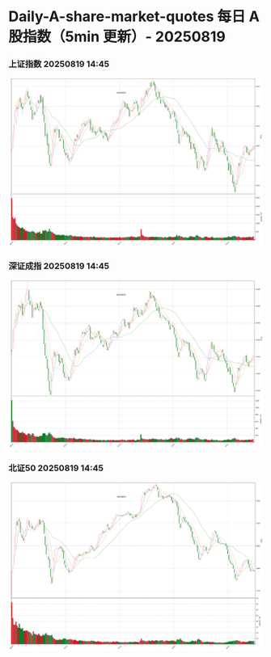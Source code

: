 
# Daily-A-share-market-quotes 每日 A 股指数（5min 更新）- 20250819

### 上证指数 20250819 14:45
![](./fig/2025/8/20250819-sh000001.png)

### 深证成指 20250819 14:45
![](./fig/2025/8/20250819-sz399001.png)

### 北证50 20250819 14:45
![](./fig/2025/8/20250819-bj899050.png)
